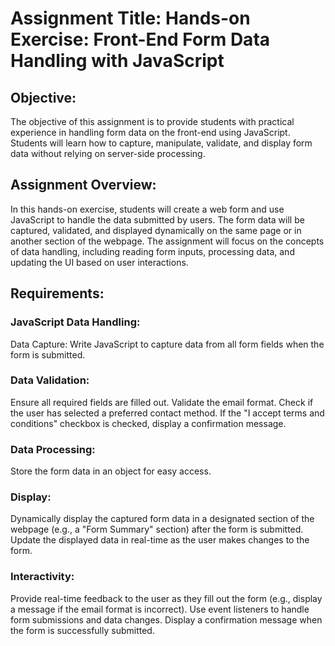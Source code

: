 # Assignment Title: Hands-on Exercise: Front-End Form Data Handling with JavaScript

## Objective:
The objective of this assignment is to provide students with practical experience in handling form data on the front-end using JavaScript. Students will learn how to capture, manipulate, validate, and display form data without relying on server-side processing.

## Assignment Overview:
In this hands-on exercise, students will create a web form and use JavaScript to handle the data submitted by users. The form data will be captured, validated, and displayed dynamically on the same page or in another section of the webpage. The assignment will focus on the concepts of data handling, including reading form inputs, processing data, and updating the UI based on user interactions.

## Requirements:

### JavaScript Data Handling:

Data Capture: Write JavaScript to capture data from all form fields when the form is submitted.

### Data Validation:
Ensure all required fields are filled out.
Validate the email format.
Check if the user has selected a preferred contact method.
If the "I accept terms and conditions" checkbox is checked, display a confirmation message.

### Data Processing:
Store the form data in an object for easy access.

### Display:
Dynamically display the captured form data in a designated section of the webpage (e.g., a "Form Summary" section) after the form is submitted.
Update the displayed data in real-time as the user makes changes to the form.

### Interactivity:

Provide real-time feedback to the user as they fill out the form (e.g., display a message if the email format is incorrect).
Use event listeners to handle form submissions and data changes.
Display a confirmation message when the form is successfully submitted.